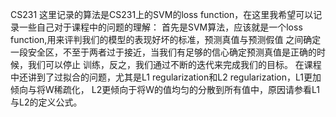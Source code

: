 CS231
这里记录的算法是CS231上的SVM的loss function，在这里我希望可以记录一些自己对于课程中的问题的理解：
首先是SVM算法，应该就是一个loss function,用来评判我们的模型的表现好坏的标准，预测真值与预测假值
之间确定一段安全区，不至于两者过于接近，当我们有足够的信心确定预测真值是正确的时候，我们可以停止
训练，反之，我们通过不断的迭代来完成我们的目标。
在课程中还讲到了过拟合的问题，尤其是L1 regularization和L2 regularization，L1更加倾向与将W稀疏化，
L2更倾向于将W的值均匀的分散到所有值中，原因请参看L1与L2的定义公式。

